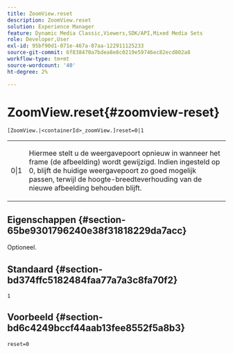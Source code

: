 ```yaml
---
title: ZoomView.reset
description: ZoomView.reset
solution: Experience Manager
feature: Dynamic Media Classic,Viewers,SDK/API,Mixed Media Sets
role: Developer,User
exl-id: 95bf90d1-071e-467a-87aa-122911125233
source-git-commit: 6f838470a7bdea8e8c0219e59746ec82ecd802a8
workflow-type: tm+mt
source-wordcount: '40'
ht-degree: 2%

---
```


# ZoomView.reset{#zoomview-reset}

`[ZoomView.|<containerId>_zoomView.]reset=0|1`

<table id="table_49FFD1BC53B846F09A6D214BC8C5C3FE"> 
 <tbody> 
  <tr> 
   <td colname="col1"> <p> <span class="codeph"> 0|1</span> </p> </td> 
   <td colname="col2"> <p> Hiermee stelt u de weergavepoort opnieuw in wanneer het frame (de afbeelding) wordt gewijzigd. Indien ingesteld op <span class="codeph"> 0</span>, blijft de huidige weergavepoort zo goed mogelijk passen, terwijl de hoogte-breedteverhouding van de nieuwe afbeelding behouden blijft. </p> </td> 
  </tr> 
 </tbody> 
</table>

## Eigenschappen {#section-65be9301796240e38f31818229da7acc}

Optioneel.

## Standaard {#section-bd374ffc5182484faa77a7a3c8fa70f2}

`1`

## Voorbeeld {#section-bd6c4249bccf44aab13fee8552f5a8b3}

`reset=0`
